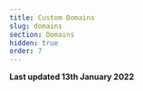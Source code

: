 ```yaml
---
title: Custom Domains
slug: domains
section: Domains
hidden: true
order: 7
---
```


**Last updated 13th January 2022**

